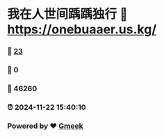 # 我在人世间踽踽独行 :link: https://onebuaaer.us.kg/ 
### :page_facing_up: [23](https://onebuaaer.us.kg//tag.html) 
### :speech_balloon: 0 
### :hibiscus: 46260 
### :alarm_clock: 2024-11-22 15:40:10 
### Powered by :heart: [Gmeek](https://github.com/Meekdai/Gmeek)
